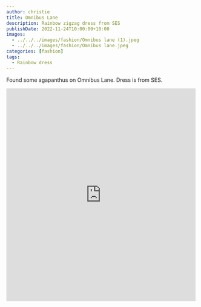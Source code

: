 ```yaml
---
author: christie
title: Omnibus Lane
description: Rainbow zigzag dress from SES
publishDate: 2022-11-24T10:00:00+10:00
images:
  - ../../../images/fashion/Omnibus lane (1).jpeg
  - ../../../images/fashion/Omnibus lane.jpeg
categories: [fashion]
tags:
  - Rainbow dress
---
```


Found some agapanthus on Omnibus Lane. Dress is from SES.

<iframe src="https://www.facebook.com/plugins/post.php?href=https%3A%2F%2Fwww.facebook.com%2Fchris1.tham%2Fposts%2Fpfbid026QyjexqPqivxLo1ZSH139iJXDDmRaXrG4bMmKGB2kfiHYPKUhWJ5N2V2cPxTFukjl&show_text=true&width=500" width="500" height="562" style="border:none;overflow:hidden" scrolling="no" frameborder="0" allowfullscreen="true" allow="autoplay; clipboard-write; encrypted-media; picture-in-picture; web-share"></iframe>
